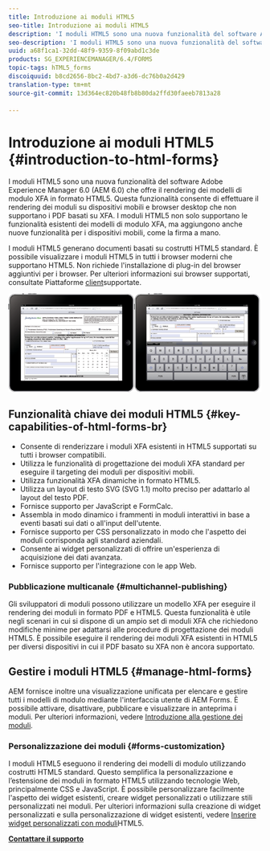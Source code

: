 ```yaml
---
title: Introduzione ai moduli HTML5
seo-title: Introduzione ai moduli HTML5
description: 'I moduli HTML5 sono una nuova funzionalità del software Adobe Experience Manager 6.0 (AEM 6.0) che offre il rendering dei modelli di modulo XFA in formato HTML5. '
seo-description: 'I moduli HTML5 sono una nuova funzionalità del software Adobe Experience Manager 6.0 (AEM 6.0) che offre il rendering dei modelli di modulo XFA in formato HTML5. '
uuid: a68f1ca1-32dd-48f9-9359-8f09abd1c3de
products: SG_EXPERIENCEMANAGER/6.4/FORMS
topic-tags: hTML5_forms
discoiquuid: b8cd2656-8bc2-4bd7-a3d6-dc76b0a2d429
translation-type: tm+mt
source-git-commit: 13d364ec820b48fb8b80da2ffd30faeeb7813a28

---
```



# Introduzione ai moduli HTML5 {#introduction-to-html-forms}

I moduli HTML5 sono una nuova funzionalità del software Adobe Experience Manager 6.0 (AEM 6.0) che offre il rendering dei modelli di modulo XFA in formato HTML5. Questa funzionalità consente di effettuare il rendering dei moduli su dispositivi mobili e browser desktop che non supportano i PDF basati su XFA. I moduli HTML5 non solo supportano le funzionalità esistenti dei modelli di modulo XFA, ma aggiungono anche nuove funzionalità per i dispositivi mobili, come la firma a mano.

I moduli HTML5 generano documenti basati su costrutti HTML5 standard. È possibile visualizzare i moduli HTML5 in tutti i browser moderni che supportano HTML5. Non richiede l&#39;installazione di plug-in del browser aggiuntivi per i browser. Per ulteriori informazioni sui browser supportati, consultate Piattaforme [client](https://adobe.com/go/learn_aemforms_supportedplatforms_63)supportate.

![](do-not-localize/mobile_form_on_an_ipad_date_14.png)

## Funzionalità chiave dei moduli HTML5 {#key-capabilities-of-html-forms-br}

* Consente di renderizzare i moduli XFA esistenti in HTML5 supportati su tutti i browser compatibili.
* Utilizza le funzionalità di progettazione dei moduli XFA standard per eseguire il targeting dei moduli per dispositivi mobili.
* Utilizza funzionalità XFA dinamiche in formato HTML5.
* Utilizza un layout di testo SVG (SVG 1.1) molto preciso per adattarlo al layout del testo PDF.
* Fornisce supporto per JavaScript e FormCalc.
* Assembla in modo dinamico i frammenti in moduli interattivi in base a eventi basati sui dati o all&#39;input dell&#39;utente.
* Fornisce supporto per CSS personalizzato in modo che l&#39;aspetto dei moduli corrisponda agli standard aziendali.
* Consente ai widget personalizzati di offrire un&#39;esperienza di acquisizione dei dati avanzata.
* Fornisce supporto per l&#39;integrazione con le app Web.

### Pubblicazione multicanale {#multichannel-publishing}

Gli sviluppatori di moduli possono utilizzare un modello XFA per eseguire il rendering dei moduli in formato PDF e HTML5. Questa funzionalità è utile negli scenari in cui si dispone di un ampio set di moduli XFA che richiedono modifiche minime per adattarsi alle procedure di progettazione dei moduli HTML5. È possibile eseguire il rendering dei moduli XFA esistenti in HTML5 per diversi dispositivi in cui il PDF basato su XFA non è ancora supportato.

## Gestire i moduli HTML5 {#manage-html-forms}

AEM fornisce inoltre una visualizzazione unificata per elencare e gestire tutti i modelli di modulo mediante l&#39;interfaccia utente di AEM Forms. È possibile attivare, disattivare, pubblicare e visualizzare in anteprima i moduli. Per ulteriori informazioni, vedere [Introduzione alla gestione dei moduli](/help/forms/using/introduction-managing-forms.md).

### Personalizzazione dei moduli {#forms-customization}

I moduli HTML5 eseguono il rendering dei modelli di modulo utilizzando costrutti HTML5 standard. Questo semplifica la personalizzazione e l’estensione dei moduli in formato HTML5 utilizzando tecnologie Web, principalmente CSS e JavaScript. È possibile personalizzare facilmente l&#39;aspetto dei widget esistenti, creare widget personalizzati o utilizzare stili personalizzati nei moduli. Per ulteriori informazioni sulla creazione di widget personalizzati e sulla personalizzazione di widget esistenti, vedere [Inserire widget personalizzati con moduli](/help/forms/using/custom-widgets.md)HTML5.

**[Contattare il supporto](https://www.adobe.com/account/sign-in.supportportal.html)**
